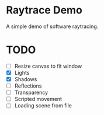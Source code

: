 # Raytrace Demo

A simple demo of software raytracing.

# TODO

* [ ] Resize canvas to fit window
* [x] Lights
* [x] Shadows
* [ ] Reflections
* [ ] Transparency
* [ ] Scripted movement
* [ ] Loading scene from file
